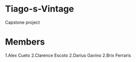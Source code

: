 # Tiago-s-Vintage
Capstone project

# Members
1.Alex Cueto
2.Clarence Escoto
2.Darius Gavino
2.Brix Ferraris
